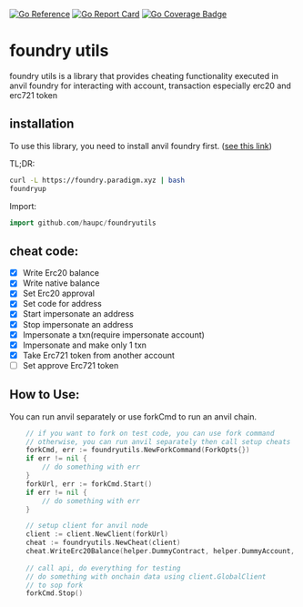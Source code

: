 [![Go Reference](https://pkg.go.dev/badge/github.com/Haupc/foundryutils.svg)](https://pkg.go.dev/github.com/Haupc/foundryutils)
[![Go Report Card](https://goreportcard.com/badge/github.com/haupc/foundryutils)](https://goreportcard.com/report/github.com/haupc/foundryutils)
[![Go Coverage Badge](https://raw.githubusercontent.com/Haupc/foundryutils/badges/.badges/master/coverage.svg)](https://raw.githubusercontent.com/Haupc/foundryutils/badges/.badges/master/coverage.svg)
# foundry utils
foundry utils is a library that provides cheating functionality executed in anvil foundry for interacting with account, transaction especially erc20 and erc721 token

## installation

To use this library, you need to install anvil foundry first. ([see this link](https://book.getfoundry.sh/getting-started/installation))

TL;DR:
```bash
curl -L https://foundry.paradigm.xyz | bash
foundryup
```

Import:
```go
import github.com/haupc/foundryutils
```

## cheat code:

- [x] Write Erc20 balance
- [x] Write native balance
- [x] Set Erc20 approval
- [x] Set code for address
- [x] Start impersonate an address
- [x] Stop impersonate an address
- [x] Impersonate a txn(require impersonate account)
- [x] Impersonate and make only 1 txn
- [x] Take Erc721 token from another account
- [ ] Set approve Erc721 token

## How to Use:

You can run anvil separately or use forkCmd to run an anvil chain.
```go
    // if you want to fork on test code, you can use fork command
    // otherwise, you can run anvil separately then call setup cheats
    forkCmd, err := foundryutils.NewForkCommand(ForkOpts{})
    if err != nil {
        // do something with err
    }
    forkUrl, err := forkCmd.Start()
    if err != nil {
        // do something with err
    }

    // setup client for anvil node
    client := client.NewClient(forkUrl)
    cheat := foundryutils.NewCheat(client)
    cheat.WriteErc20Balance(helper.DummyContract, helper.DummyAccount, big.NewInt(1234567890123))
    
    // call api, do everything for testing
    // do something with onchain data using client.GlobalClient
    // to sop fork
    forkCmd.Stop()
```
